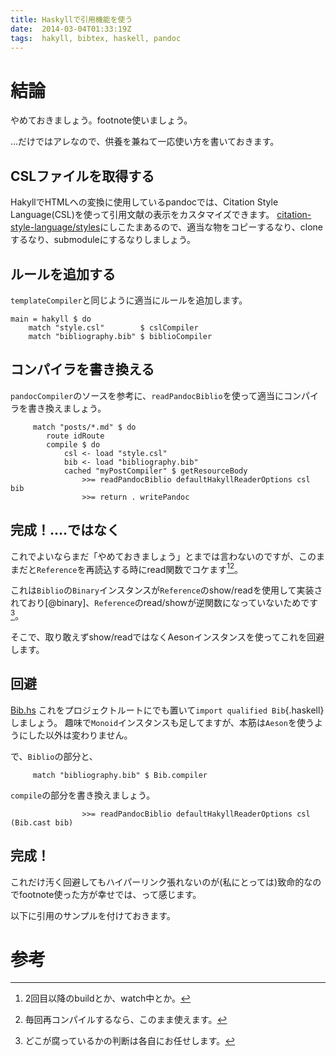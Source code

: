 ```yaml
---
title: Haskyllで引用機能を使う
date:  2014-03-04T01:33:19Z
tags:  hakyll, bibtex, haskell, pandoc
---
```


結論
=========
やめておきましょう。footnote使いましょう。

...だけではアレなので、供養を兼ねて一応使い方を書いておきます。

<!-- more -->

CSLファイルを取得する
-----------
HakyllでHTMLへの変換に使用しているpandocでは、Citation Style Language(CSL)を使って引用文献の表示をカスタマイズできます。
[citation-style-language/styles](https://github.com/citation-style-language/styles)にしこたまあるので、適当な物をコピーするなり、cloneするなり、submoduleにするなりしましょう。

ルールを追加する
----------
`templateCompiler`と同じように適当にルールを追加します。

```{.haskell .numberLines}
main = hakyll $ do
    match "style.csl"        $ cslCompiler
    match "bibliography.bib" $ biblioCompiler
```

コンパイラを書き換える
---------
`pandocCompiler`のソースを参考に、`readPandocBiblio`を使って適当にコンパイラを書き換えましょう。

```{.haskell .numberLines startFrom="4"}
     match "posts/*.md" $ do
        route idRoute
        compile $ do
            csl <- load "style.csl"
            bib <- load "bibliography.bib"
            cached "myPostCompiler" $ getResourceBody
                >>= readPandocBiblio defaultHakyllReaderOptions csl bib
                >>= return . writePandoc
```

完成！....ではなく
----------
これでよいならまだ「やめておきましょう」とまでは言わないのですが、このままだと`Reference`を再読込する時にread関数でコケます[^when][^can]。

[^when]: 2回目以降のbuildとか、watch中とか。
[^can]: 毎回再コンパイルするなら、このまま使えます。

これは`Biblio`の`Binary`インスタンスが`Reference`のshow/readを使用して実装されており[@binary]、`Reference`のread/showが逆関数になっていないためです[^where]。

[^where]: どこが腐っているかの判断は各自にお任せします。

そこで、取り敢えずshow/readではなくAesonインスタンスを使ってこれを回避します。

回避
------------
[Bib.hs](https://github.com/philopon/philopon.github.io/blob/sources/Bib.hs)
これをプロジェクトルートにでも置いて`import qualified Bib`{.haskell}しましょう。
趣味で`Monoid`インスタンスも足してますが、本筋は`Aeson`を使うようにした以外は変わりません。

で、`Biblio`の部分と、

```{.haskell .numberLines startFrom="3"}
     match "bibliography.bib" $ Bib.compiler
```

`compile`の部分を書き換えましょう。

```{.haskell .numberLines startFrom="10"}
                >>= readPandocBiblio defaultHakyllReaderOptions csl (Bib.cast bib)
```

完成！
------------
これだけ汚く回避してもハイパーリンク張れないのが(私にとっては)致命的なのでfootnote使った方が幸せでは、って感じます。

以下に引用のサンプルを付けておきます。

# 参考


